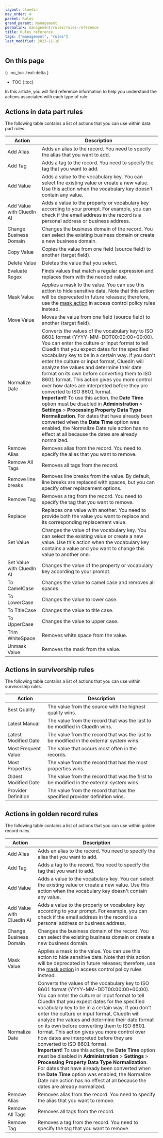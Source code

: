 ```yaml
---
layout: cluedin
nav_order: 4
parent: Rules
grand_parent: Management
permalink: management/rules/rules-reference
title: Rules reference
tags: ["management", "rules"]
last_modified: 2023-11-16
---
```

## On this page
{: .no_toc .text-delta }
- TOC
{:toc}

In this article, you will find reference information to help you understand the actions associated with each type of rule.

## Actions in data part rules

The following table contains a list of actions that you can use within data part rules.

| Action | Description |
|--|--|
| Add Alias | Adds an alias to the record. You need to specify the alias that you want to add. |
| Add Tag | Adds a tag to the record. You need to specify the tag that you want to add. |
| Add Value | Adds a value to the vocabulary key. You can select the existing value or create a new value. Use this action when the vocabulary key doesn't contain any value. |
| Add Value with CluedIn AI | Adds a value to the property or vocabulary key according to your prompt. For example, you can check if the email address in the record is a personal address or business address. |
| Change Business Domain | Changes the business domain of the record. You can select the existing business domain or create a new business domain. |
| Copy Value | Copies the value from one field (source field) to another (target field). |
| Delete Value | Deletes the value that you select. |
| Evaluate Regex | Finds values that match a regular expression and replaces them with the needed value. |
| Mask Value | Applies a mask to the value. You can use this action to hide sensitive data. Note that this action will be deprecated in future releases; therefore, use the [mask action](/management/access-control/access-control-reference#) in access control policy rules instead. |
| Move Value | Moves the value from one field (source field) to another (target field). |
| Normalize Date | Converts the values of the vocabulary key to ISO 8601 format (YYYY-MM-DDT00:00:00+00:00). You can enter the culture or input format to tell CluedIn that you expect dates for the specified vocabulary key to be in a certain way. If you don't enter the culture or input format, CluedIn will analyze the values and determine their date format on its own before converting them to ISO 8601 format. This action gives you more control over how dates are interpreted before they are converted to ISO 8601 format.<br> **Important!** To use this action, the **Date Time** option must be disabled in **Administration** > **Settings** > **Processing Property Data Type Normalization**. For dates that have already been converted when the **Date Time** option was enabled, the Normalize Date rule action has no effect at all because the dates are already normalized. |
| Remove Alias | Removes alias from the record. You need to specify the alias that you want to remove. |
| Remove All Tags | Removes all tags from the record. |
| Remove line breaks | Removes line breaks from the value. By default, line breaks are replaced with spaces, but you can specify other replacement options. |
| Remove Tag | Removes a tag from the record. You need to specify the tag that you want to remove.|
| Replace | Replaces one value with another. You need to provide both the value you want to replace and its corresponding replacement value. |
| Set Value | Changes the value of the vocabulary key. You can select the existing value or create a new value. Use this action when the vocabulary key contains a value and you want to change this value to another one. |
| Set Value with CluedIn AI | Changes the value of the property or vocabulary key according to your prompt. |
| To CamelCase | Changes the value to camel case and removes all spaces. |
| To LowerCase | Changes the value to lower case. |
| To TitleCase | Changes the value to title case. |
| To UpperCase | Changes the value to upper case. |
| Trim WhiteSpace | Removes white space from the value. |
| Unmask Value | Removes the mask from the value. |

## Actions in survivorship rules

The following table contains a list of actions that you can use within survivorship rules.

| Action | Description |
|--|--|
| Best Quality | The value from the source with the highest quality wins. |
| Latest Manual | The value from the record that was the last to be modified in CluedIn wins. |
| Latest Modified Date | The value from the record that was the last to be modified in the external system wins. |
| Most Frequent Value | The value that occurs most often in the records. |
| Most Properties | The value from the record that has the most properties wins. |
| Oldest Modified Date | The value from the record that was the first to be modified in the external system wins. |
| Provider Definition | The value from the record that has the specified provider definition wins. |

## Actions in golden record rules

The following table contains a list of actions that you can use within golden record rules.

| Action | Description |
|--|--|
| Add Alias | Adds an alias to the record. You need to specify the alias that you want to add. |
| Add Tag | Adds a tag to the record. You need to specify the tag that you want to add. |
| Add Value | Adds a value to the vocabulary key. You can select the existing value or create a new value. Use this action when the vocabulary key doesn't contain any value. |
| Add Value with CluedIn AI | Adds a value to the property or vocabulary key according to your prompt. For example, you can check if the email address in the record is a personal address or business address. |
| Change Business Domain | Changes the business domain of the record. You can select the existing business domain or create a new business domain. |
| Mask Value | Applies a mask to the value. You can use this action to hide sensitive data. Note that this action will be deprecated in future releases; therefore, use the [mask action](/management/access-control/access-control-reference#) in access control policy rules instead. |
| Normalize Date | Converts the values of the vocabulary key to ISO 8601 format (YYYY-MM-DDT00:00:00+00:00). You can enter the culture or input format to tell CluedIn that you expect dates for the specified vocabulary key to be in a certain way. If you don't enter the culture or input format, CluedIn will analyze the values and determine their date format on its own before converting them to ISO 8601 format. This action gives you more control over how dates are interpreted before they are converted to ISO 8601 format.<br> **Important!** To use this action, the **Date Time** option must be disabled in **Administration** > **Settings** > **Processing Property Data Type Normalization**. For dates that have already been converted when the **Date Time** option was enabled, the Normalize Date rule action has no effect at all because the dates are already normalized. |
| Remove Alias | Removes alias from the record. You need to specify the alias that you want to remove. |
| Remove All Tags | Removes all tags from the record. |
| Remove Tag | Removes a tag from the record. You need to specify the tag that you want to remove. |
